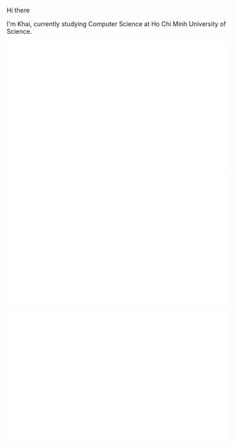 Hi there

I'm Khai, currently studying Computer Science at Ho Chi Minh University of Science.


![](https://github.com/ptkhai1203/ptkhai1203/blob/master/generated/overview.svg#gh-dark-mode-only)
![](https://github.com/ptkhai1203/ptkhai1203/blob/master/generated/languages.svg#gh-dark-mode-only)
<p align="center">
  <img src="https://github.com/ptkhai1203/ptkhai1203/blob/master/generated/languages.svg#gh-dark-mode-only" alt="Sublime's custom image"/>
</p>
